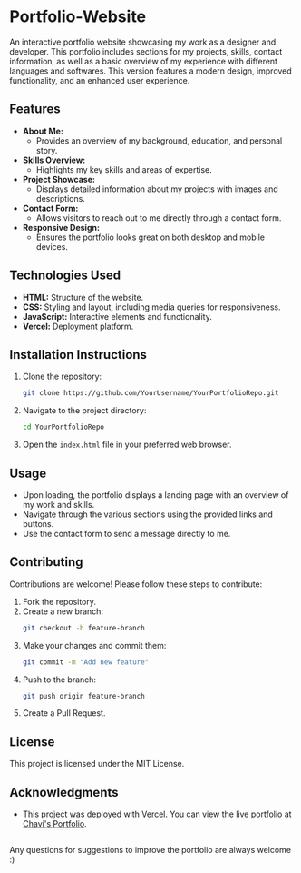 # Portfolio-Website

An interactive portfolio website showcasing my work as a designer and developer. This portfolio includes sections for my projects, skills, contact information, as well as a basic overview of my experience with different languages and softwares. This version features a modern design, improved functionality, and an enhanced user experience.

## Features

- **About Me:**
  - Provides an overview of my background, education, and personal story.
- **Skills Overview:**
  - Highlights my key skills and areas of expertise.
- **Project Showcase:**
  - Displays detailed information about my projects with images and descriptions.
- **Contact Form:**
  - Allows visitors to reach out to me directly through a contact form.
- **Responsive Design:**
  - Ensures the portfolio looks great on both desktop and mobile devices.

## Technologies Used

- **HTML:** Structure of the website.
- **CSS:** Styling and layout, including media queries for responsiveness.
- **JavaScript:** Interactive elements and functionality.
- **Vercel:** Deployment platform.

## Installation Instructions

1. Clone the repository:
    ```sh
    git clone https://github.com/YourUsername/YourPortfolioRepo.git
    ```
2. Navigate to the project directory:
    ```sh
    cd YourPortfolioRepo
    ```
3. Open the `index.html` file in your preferred web browser.

## Usage

- Upon loading, the portfolio displays a landing page with an overview of my work and skills.
- Navigate through the various sections using the provided links and buttons.
- Use the contact form to send a message directly to me.

## Contributing

Contributions are welcome! Please follow these steps to contribute:

1. Fork the repository.
2. Create a new branch:
    ```sh
    git checkout -b feature-branch
    ```
3. Make your changes and commit them:
    ```sh
    git commit -m "Add new feature"
    ```
4. Push to the branch:
    ```sh
    git push origin feature-branch
    ```
5. Create a Pull Request.

## License

This project is licensed under the MIT License.

## Acknowledgments

- This project was deployed with [Vercel](https://vercel.com/). You can view the live portfolio at [Chavi's Portfolio](https://chavi-portfolio.vercel.app/).

## 

Any questions for suggestions to improve the portfolio are always welcome :)
